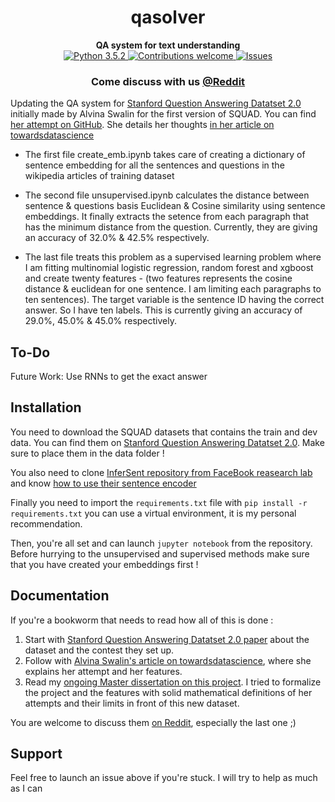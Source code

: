 <h1 align="center">qasolver</h1> 
<div align="center">
  <strong>QA system for text understanding</strong>
</div>

<div align="center">
  <!-- Stability -->
  <a href="https://img.shields.io/badge/python-3.5.2-yellow.svg">
    <img src="https://img.shields.io/badge/python-3.5.2-yellow.svg"
      alt="Python 3.5.2" />
  </a>  <a href="https://img.shields.io/badge/contributions-welcome-orange.svg">
    <img src="https://img.shields.io/badge/contributions-welcome-orange.svg"
      alt="Contributions welcome" />
  </a>
  <a href="https://github.com/antoinecomp/qasolver/issues">
    <img src="https://img.shields.io/github/issues/antoinecomp/antoinecomp.svg"
      alt="Issues" />
  </a>
</div>
<div align="center">
  <h3>
	Come discuss with us 
    <a href="https://www.reddit.com/r/Moodbot/">
      @Reddit
    </a>
  </h3>
</div>


Updating the QA system for [Stanford Question Answering Datatset 2.0](https://rajpurkar.github.io/SQuAD-explorer/) initially made by Alvina Swalin for the first version of SQUAD. You can find [her attempt on GitHub](https://github.com/aswalin/SQuAD). She details her thoughts [in her article on towardsdatascience](https://towardsdatascience.com/building-a-question-answering-system-part-1-9388aadff507)

 - The first file create_emb.ipynb takes care of creating a dictionary of sentence embedding for all the sentences and questions in the wikipedia articles of training dataset

 - The second file unsupervised.ipynb calculates the distance between sentence & questions basis Euclidean & Cosine similarity using sentence embeddings. It finally extracts the setence from each paragraph that has the minimum distance from the question. Currently, they are giving an accuracy of 32.0% & 42.5% respectively.

 - The last file treats this problem as a supervised learning problem where I am fitting multinomial logistic regression, random forest and xgboost and create twenty features - (two features represents the cosine distance & euclidean for one sentence. I am limiting each paragraphs to ten sentences). The target variable is the sentence ID having the correct answer. So I have ten labels. This is currently giving an accuracy of 29.0%, 45.0% & 45.0% respectively.

## To-Do
Future Work: Use RNNs to get the exact answer

## Installation

You need to download the SQUAD datasets that contains the train and dev data. You can find them on [Stanford Question Answering Datatset 2.0](https://rajpurkar.github.io/SQuAD-explorer/). Make sure to place them in the data folder !

You also need to clone [InferSent repository from FaceBook reasearch lab](https://github.com/facebookresearch/InferSent) and know [how to use their sentence encoder](https://github.com/facebookresearch/InferSent#use-our-sentence-encoder)

Finally you need to import the `requirements.txt` file with `pip install -r requirements.txt` you can use a virtual environment, it is my personal recommendation.

Then, you're all set and can launch `jupyter notebook` from the repository. Before hurrying to the unsupervised and supervised methods make sure that you have created your embeddings first !

## Documentation 

If you're a bookworm that needs to read how all of this is done :

 1. Start with [Stanford Question Answering Datatset 2.0 paper](https://arxiv.org/pdf/1806.03822.pdf) about the dataset and the contest they set up.
 2. Follow with [Alvina Swalin's article on towardsdatascience](https://towardsdatascience.com/building-a-question-answering-system-part-1-9388aadff507), where she explains her attempt and her features.
 3. Read my [ongoing Master dissertation on this project](https://www.overleaf.com/read/xgkqdjfswtgz). I tried to formalize the project and the features with solid mathematical definitions of her attempts and their limits in front of this new dataset.

You are welcome to discuss them [on Reddit](https://www.reddit.com/r/Moodbot/), especially the last one ;)
## Support

Feel free to launch an issue above if you're stuck. I will try to help as much as I can

